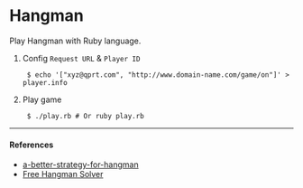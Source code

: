 # Hangman
Play Hangman with Ruby language.

1. Config `Request URL` & `Player ID`

        $ echo '["xyz@qprt.com", "http://www.domain-name.com/game/on"]' > player.info 
    
2. Play game

        $ ./play.rb # Or ruby play.rb

* * *

#### References

* [a-better-strategy-for-hangman](http://lifehacker.com/5898720/a-better-strategy-for-hangman)
* [Free Hangman Solver](http://hangman.doncolton.com/)

